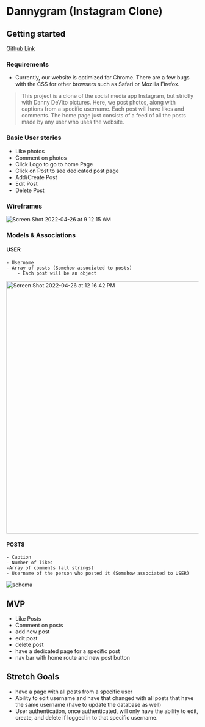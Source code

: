 # Dannygram (Instagram Clone)

## Getting started

[Github Link](https://github.com/mo4rahman/instagram-2.0)

### Requirements

- Currently, our website is optimized for Chrome. There are a few bugs with the CSS for other browsers such as Safari or Mozilla Firefox.

> This project is a clone of the social media app Instagram, but strictly with Danny DeVito pictures. Here, we post photos, along with captions from a specific username. Each post will have likes and comments. The home page just consists of a feed of all the posts made by any user who uses the website.

### Basic User stories

- Like photos
- Comment on photos
- Click Logo to go to home Page
- Click on Post to see dedicated post page
- Add/Create Post
- Edit Post
- Delete Post

### Wireframes

![Screen Shot 2022-04-26 at 9 12 15 AM](https://user-images.githubusercontent.com/68241119/165341231-004e3f30-b118-4ff5-a8ae-2fc9cce88d60.png)

### Models & Associations

#### USER

    - Username
    - Array of posts (Somehow associated to posts)
    	- Each post will be an object

<img width="660" alt="Screen Shot 2022-04-26 at 12 16 42 PM" src="https://user-images.githubusercontent.com/68241119/165346057-127fa9bb-72e4-4472-b86c-b65e41ea64b3.png">

#### POSTS

    - Caption
    - Number of likes
    -Array of comments (all strings)
    - Username of the person who posted it (Somehow associated to USER)

![schema](https://user-images.githubusercontent.com/68241119/165347500-67ae1d82-fabc-49cb-937e-e41caf306347.png)

## MVP

- Like Posts
- Comment on posts
- add new post
- edit post
- delete post
- have a dedicated page for a specific post
- nav bar with home route and new post button

## Stretch Goals

- have a page with all posts from a specific user
- Ability to edit username and have that changed with all posts that have the same username (have to update the database as well)
- User authentication, once authenticated, will only have the ability to edit, create, and delete if logged in to that specific username.
